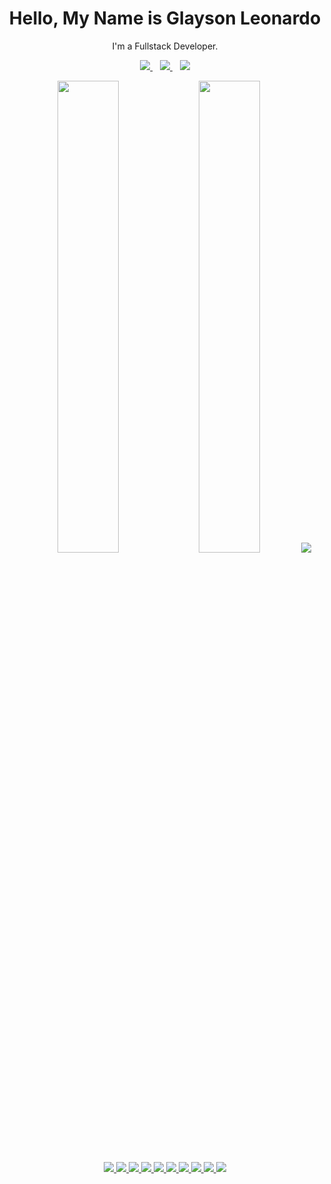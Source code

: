 <h1 align='center'>
  Hello, My Name is Glayson Leonardo
</h1>

<p align='center'>
  I'm a Fullstack Developer. 
</p>


<p align='center'>
  <a href="https://www.linkedin.com/in/glayson1997/">
    <img src="https://img.shields.io/badge/LinkedIn-0077B5?style=for-the-badge&logo=linkedin&logoColor=white" />        
  </a>&nbsp;&nbsp;
  <a href="mailto:glayson.leo@gmail.com">
    <img src="https://img.shields.io/badge/Gmail-D14836?style=for-the-badge&logo=gmail&logoColor=white" />
  </a>&nbsp;&nbsp;
   <a href="https://api.whatsapp.com/send?phone=5521975021708">
    <img src="https://img.shields.io/badge/WhatsApp-25D366?style=for-the-badge&logo=whatsapp&logoColor=white" />        
  </a>
</p>



<p align='center'>
  <a href="#"><img src="https://github-readme-stats.vercel.app/api?username=GlaysonL&show_icons=true&theme=dark" width="44%"></a>
  <a href="#"><img src="https://github-readme-stats.vercel.app/api/top-langs/?username=GlaysonL&layout=compact&langs_count=7&theme=dark" width="44%"></a>
  <img src="https://github-readme-streak-stats.herokuapp.com/?user=GlaysonL"/>
</p>


<p align='center'>
  <a href="#">
<img src="https://img.shields.io/badge/Java-ED8B00?style=for-the-badge&logo=java&logoColor=white" />
<img src="https://img.shields.io/badge/Spring-6DB33F?style=for-the-badge&logo=spring&logoColor=white" />                 
<img src="https://img.shields.io/badge/Spring_Boot-F2F4F9?style=for-the-badge&logo=spring-boot" />   
<img src="https://img.shields.io/badge/Spring_Security-6DB33F?style=for-the-badge&logo=Spring-Security&logoColor=white" />
<img src="https://img.shields.io/badge/Apache_Maven-C71A36?style=for-the-badge&logo=apachemaven&logoColor=white" />
<img src="https://img.shields.io/badge/json-5E5C5C?style=for-the-badge&logo=json&logoColor=white" />
<img src="https://img.shields.io/badge/Hibernate-59666C?style=for-the-badge&logo=Hibernate&logoColor=white" />
<img src="https://img.shields.io/badge/MySQL-005C84?style=for-the-badge&logo=mysql&logoColor=white" />
<img src="https://img.shields.io/badge/PostgreSQL-316192?style=for-the-badge&logo=postgresql&logoColor=white" />
<img src="https://img.shields.io/badge/docker-%230db7ed.svg?style=for-the-badge&logo=docker&logoColor=white" /> 
    </a>  
</p>
